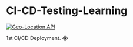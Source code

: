 # CI-CD-Testing-Learning

[![Geo-Location API](https://github.com/Tech-Transit/CI-CD-Testing-Learning/actions/workflows/geo-location.yml/badge.svg)](https://github.com/Tech-Transit/CI-CD-Testing-Learning/actions/workflows/geo-location.yml)

1st CI/CD Deployment. 😭
